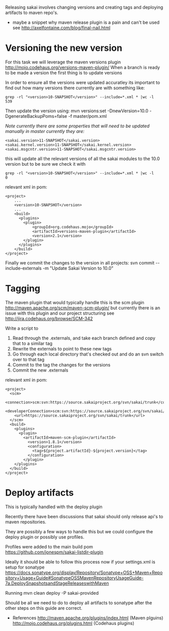 Releasing sakai involves changing versions and creating tags and deploying artifacts to maven repo's.

* maybe a snippet why maven release plugin is a pain and can't be used see http://axelfontaine.com/blog/final-nail.html

# Versioning the new version
For this task we will leverage the maven versions plugin http://mojo.codehaus.org/versions-maven-plugin/
When a branch is ready to be made a version the first thing is to update versions

In order to ensure all the versions were updated accuratley its important to find out how many versions there currently are with something like:
```
grep -rl "<version>10-SNAPSHOT</version>" --include=*.xml * |wc -l
539
``` 

Then update the version using:
mvn versions:set -DnewVersion=10.0 -DgenerateBackupPoms=false -f master/pom.xml

*Note currently there are some properties that will need to be updated manually in master currently they are:*
```
<sakai.version>11-SNAPSHOT</sakai.version>
<sakai.kernel.version>11-SNAPSHOT</sakai.kernel.version>
<sakai.msgcntr.version>11-SNAPSHOT</sakai.msgcntr.version>
```
this will update all the relevant versions of all the sakai modules to the 10.0 version but to be sure we check it with
```
grep -rl "<version>10-SNAPSHOT</version>" --include=*.xml * |wc -l
0
```
relevant xml in pom:
````
<project>
    ...
    <version>10-SNAPSHOT</version>
    ...
    <build>
      <plugins>
        <plugin>
            <groupId>org.codehaus.mojo</groupId>
            <artifactId>versions-maven-plugin</artifactId>
            <version>2.1</version>
        </plugin>
      </plugins>
    </build>
</project>
````
Finally we commit the changes to the version in all projects:
svn commit --include-externals -m "Update Sakai Version to 10.0"

# Tagging
The maven plugin that would typically handle this is the scm plugin http://maven.apache.org/scm/maven-scm-plugin/
but currently there is an issue with this plugin and our project structuring see http://jira.codehaus.org/browse/SCM-342

Write a script to
1) Read through the .externals, and take each branch defined and copy that to a similar tag
2) Rewrite the externals to point to these new tags
3) Go through each local directory that's checked out and do an svn switch over to that tag
4) Commit to the tag the changes for the versions
5) Commit the new .externals

relevant xml in pom:
```
<project>
  <scm>
    <connection>scm:svn:https://source.sakaiproject.org/svn/sakai/trunk</connection>
    <developerConnection>scm:svn:https://source.sakaiproject.org/svn/sakai/trunk</developerConnection>
    <url>https://source.sakaiproject.org/svn/sakai/trunk</url>
  </scm>
  <build>
    <plugins>
      <plugin>
        <artifactId>maven-scm-plugin</artifactId>
          <version>1.8.1</version>
          <configuration>
            <tag>${project.artifactId}-${project.version}</tag>
          </configuration>
        </plugin>
    </plugins>
  </build>
</project>
```

# Deploy artifacts
This is typically handled with the deploy plugin

Recently there have been discussions that sakai should only release api's to maven repositories.

They are possibly a few ways to handle this but we could configure the deploy
plugin or possibly use profiles.

Profiles were added to the main build pom
https://github.com/jonespm/sakai-listdir-plugin

Ideally it should be able to follow this process now if your settings.xml is setup for sonatype
https://docs.sonatype.org/display/Repository/Sonatype+OSS+Maven+Repository+Usage+Guide#SonatypeOSSMavenRepositoryUsageGuide-7a.DeploySnapshotsandStageReleaseswithMaven

Running mvn clean deploy -P sakai-provided

Should be all we need to do to deploy all artifacts to sonatype after the other steps on this guide are correct.

- References
http://maven.apache.org/plugins/index.html (Maven plguins)
http://mojo.codehaus.org/plugins.html (Codehaus plugins)
